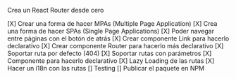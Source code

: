Crea un React Router desde cero

 [X] Crear una forma de hacer MPAs (Multiple Page Application)
 [X] Crea una forma de hacer SPAs (Single Page Applications)
 [X] Poder navegar entre páginas con el botón de atrás
 [X] Crear componente Link para hacerlo declarativo
 [X] Crear componente Router para hacerlo más declarativo
 [X] Soportar ruta por defecto (404)
 [X] Soportar rutas con parámetros
 [X] Componente para hacerlo declarativo
 [X] Lazy Loading de las rutas
 [X] Hacer un i18n con las rutas
 [] Testing
 [] Publicar el paquete en NPM